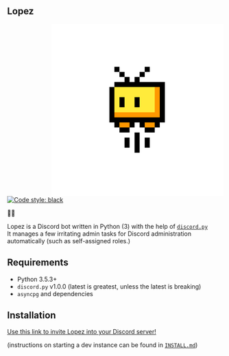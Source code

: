 Lopez
---
<img src="https://raw.githubusercontent.com/BHSSFRC/lopez/master/img/lopez.png" alt="Lopez's profile picture" align="right" width="400px">  
<a href="https://github.com/ambv/black"><img src="https://img.shields.io/badge/code%20style-black-000000.svg" alt="Code style: black"></a>

:snake::robot:

Lopez is a Discord bot written in Python (3) with the help of [`discord.py`](https://github.com/Rapptz/discord.py)  
It manages a few irritating admin tasks for Discord administration automatically (such as self-assigned roles.)

## Requirements
* Python 3.5.3+
* `discord.py` v1.0.0 (latest is greatest, unless the latest is breaking)
* `asyncpg` and dependencies

## Installation
[Use this link to invite Lopez into your Discord server!](https://discordapp.com/oauth2/authorize?client_id=436251140376494080&scope=bot&permissions=268822737)

(instructions on starting a dev instance can be found in [`INSTALL.md`](https://github.com/BHSSFRC/lopez/blob/develop/INSTALL.md#developing))
